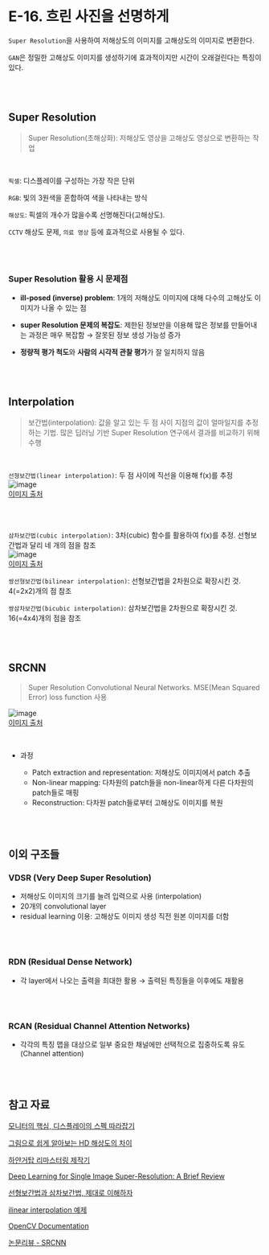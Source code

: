 # E-16. 흐린 사진을 선명하게

`Super Resolution`을 사용하여 저해상도의 이미지를 고해상도의 이미지로 변환한다.  

`GAN`은 정밀한 고해상도 이미지를 생성하기에 효과적이지만 시간이 오래걸린다는 특징이 있다.  

<br><br>

## Super Resolution
> Super Resolution(초해상화): 저해상도 영상을 고해상도 영상으로 변환하는 작업

<br>

`픽셀`: 디스플레이를 구성하는 가장 작은 단위  

`RGB`: 빛의 3원색을 혼합하여 색을 나타내는 방식  

`해상도`: 픽셀의 개수가 많을수록 선명해진다(고해상도).

`CCTV`  해상도 문제, `의료 영상` 등에 효과적으로 사용될 수 있다.  

<br><br>

### Super Resolution 활용 시 문제점

- **ill-posed (inverse) problem**: 1개의 저해상도 이미지에 대해 다수의 고해상도 이미지가 나올 수 있는 점

- **super Resolution 문제의 복잡도**: 제한된 정보만을 이용해 많은 정보를 만들어내는 과정은 매우 복잡함 → 잘못된 정보 생성 가능성 증가

- **정량적 평가 척도**와 **사람의 시각적 관찰 평가**가 잘 일치하지 않음  

<br><br>

## Interpolation
> 보간법(interpolation): 값을 알고 있는 두 점 사이 지점의 값이 얼마일지를 추정하는 기법.
>  많은 딥러닝 기반 Super Resolution 연구에서 결과를 비교하기 위해 수행

<br>

`선형보간법(linear interpolation)`: 두 점 사이에 직선을 이용해 f(x)를 추정  
![image](https://user-images.githubusercontent.com/88660886/142337121-392ea204-aaab-42b6-8302-795f07505209.png)  
    [이미지 출처](https://bskyvision.com/789)

<br><br>

`삼차보간법(cubic interpolation)`: 3차(cubic) 함수를 활용하여 f(x)를 추정. 선형보간법과 달리 네 개의 점을 참조  
![image](https://user-images.githubusercontent.com/88660886/142337324-f25394a0-4e98-4491-b786-59d2c80ec379.png)  
    [이미지 출처](https://bskyvision.com/789)


`쌍선형보간법(bilinear interpolation)`: 선형보간법을 2차원으로 확장시킨 것. 4(=2x2)개의 점 참조   

`쌍삼차보간법(bicubic interpolation)`: 삼차보간법을 2차원으로 확장시킨 것. 16(=4x4)개의 점을 참조   

<br><br>

## SRCNN
> Super Resolution Convolutional Neural Networks.
> MSE(Mean Squared Error) loss function 사용

![image](https://user-images.githubusercontent.com/88660886/142338447-2bf6a5c8-602f-4ff5-9c78-6b79a8292e94.png)  
[이미지 출처](https://deepai.org/publication/deep-learning-for-single-image-super-resolution-a-brief-review)  

<br>

- 과정
  
  - Patch extraction and representation: 저해상도 이미지에서 patch 추출
  - Non-linear mapping: 다차원의 patch들을 non-linear하게 다른 다차원의 patch들로 매핑
  - Reconstruction: 다차원 patch들로부터 고해상도 이미지를 복원

<br><br>

## 이외 구조들

### VDSR (Very Deep Super Resolution)
- 저해상도 이미지의 크기를 늘려 입력으로 사용 (interpolation)
- 20개의 convolutional layer
- residual learning 이용: 고해상도 이미지 생성 직전 원본 이미지를 더함

<br><br>

### RDN (Residual Dense Network)
-  각 layer에서 나오는 출력을 최대한 활용 → 출력된 특징들을 이후에도 재활용

<br><br>

### RCAN (Residual Channel Attention Networks)
- 각각의 특징 맵을 대상으로 일부 중요한 채널에만 선택적으로 집중하도록 유도(Channel attention)

<br><br>

## 참고 자료

[모니터의 핵심, 디스플레이의 스펙 따라잡기](https://news.lgdisplay.com/kr/2014/03/%eb%aa%a8%eb%8b%88%ed%84%b0-%ed%95%b5%ec%8b%ac-%eb%94%94%ec%8a%a4%ed%94%8c%eb%a0%88%ec%9d%b4%ec%9d%98-%ec%8a%a4%ed%8e%99-%eb%94%b0%eb%9d%bc%ec%9e%a1%ea%b8%b0-%ed%95%b4%ec%83%81%eb%8f%84/)

[그림으로 쉽게 알아보는 HD 해상도의 차이](https://news.lgdisplay.com/kr/2014/07/%EA%B7%B8%EB%A6%BC%EC%9C%BC%EB%A1%9C-%EC%89%BD%EA%B2%8C-%EC%95%8C%EC%95%84%EB%B3%B4%EB%8A%94-hd-%ED%95%B4%EC%83%81%EB%8F%84%EC%9D%98-%EC%B0%A8%EC%9D%B4/)

[하얀거탑 리마스터링 제작기](http://tech.kobeta.com/%ED%95%98%EC%96%80%EA%B1%B0%ED%83%91-uhd-%EB%A6%AC%EB%A7%88%EC%8A%A4%ED%84%B0%EB%A7%81-%EC%A0%9C%EC%9E%91%EA%B8%B0/)

[Deep Learning for Single Image Super-Resolution:
A Brief Review](https://arxiv.org/pdf/1808.03344.pdf)

[선형보간법과 삼차보간법, 제대로 이해하자](https://bskyvision.com/789)

[ilinear interpolation 예제](https://blog.naver.com/dic1224/220882679460)

[OpenCV Documentation](https://docs.opencv.org/4.x/da/d54/group__imgproc__transform.html#ga5bb5a1fea74ea38e1a5445ca803ff121)

[논문리뷰 - SRCNN](https://d-tail.tistory.com/6)
